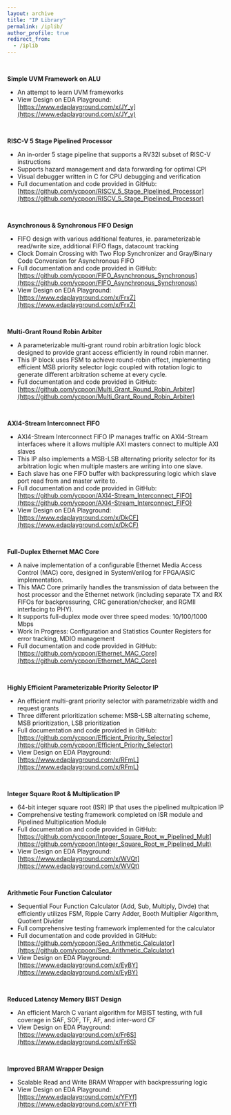 ```yaml
---
layout: archive
title: "IP Library"
permalink: /iplib/
author_profile: true
redirect_from:
  - /iplib
---
```


&nbsp;

**Simple UVM Framework on ALU**
- An attempt to learn UVM frameworks
- View Design on EDA Playground: [https://www.edaplayground.com/x/JY_y](https://www.edaplayground.com/x/JY_y)

&nbsp;

**RISC-V 5 Stage Pipelined Processor**
- An in-order 5 stage pipeline that supports a RV32I subset of RISC-V instructions
- Supports hazard management and data forwarding for optimal CPI
- Visual debugger written in C for CPU debugging and verification
- Full documentation and code provided in GitHub: [https://github.com/ycpoon/RISCV_5_Stage_Pipelined_Processor](https://github.com/ycpoon/RISCV_5_Stage_Pipelined_Processor)

&nbsp;

**Asynchronous & Synchronous FIFO Design**
- FIFO design with various additional features, ie. parameterizable read/write size, additional FIFO flags, datacount tracking
- Clock Domain Crossing with Two Flop Synchronizer and Gray/Binary Code Conversion for Asynchronous FIFO
- Full documentation and code provided in GitHub: [https://github.com/ycpoon/FIFO_Asynchronous_Synchronous](https://github.com/ycpoon/FIFO_Asynchronous_Synchronous)
- View Design on EDA Playground: [https://www.edaplayground.com/x/FrxZ](https://www.edaplayground.com/x/FrxZ)

&nbsp;

**Multi-Grant Round Robin Arbiter**
- A parameterizable multi-grant round robin arbitration logic block designed to provide grant access efficiently in round robin manner.
- This IP block uses FSM to achieve round-robin effect, implementing efficient MSB priority selector logic coupled with rotation logic to generate different arbitration scheme at every cycle.
- Full documentation and code provided in GitHub: [https://github.com/ycpoon/Multi_Grant_Round_Robin_Arbiter](https://github.com/ycpoon/Multi_Grant_Round_Robin_Arbiter)

&nbsp;

**AXI4-Stream Interconnect FIFO**
- AXI4-Stream Interconnect FIFO IP manages traffic on AXI4-Stream interfaces where it allows multiple AXI masters connect to multiple AXI slaves
- This IP also implements a MSB-LSB alternating priority selector for its arbitration logic when multiple masters are writing into one slave.
- Each slave has one FIFO buffer with backpressuring logic which slave port read from and master write to.
- Full documentation and code provided in GitHub: [https://github.com/ycpoon/AXI4-Stream_Interconnect_FIFO](https://github.com/ycpoon/AXI4-Stream_Interconnect_FIFO)
- View Design on EDA Playground: [https://www.edaplayground.com/x/DkCF](https://www.edaplayground.com/x/DkCF)

&nbsp;

**Full-Duplex Ethernet MAC Core**
- A naive implementation of a configurable Ethernet Media Access Control (MAC) core, designed in SystemVerilog for FPGA/ASIC implementation.
- This MAC Core primarily handles the transmission of data between the host processor and the Ethernet network (including separate TX and RX FIFOs for backpressuring, CRC generation/checker, and RGMII interfacing to PHY).
- It supports full-duplex mode over three speed modes: 10/100/1000 Mbps
- Work In Progress: Configuration and Statistics Counter Registers for error tracking, MDIO management
- Full documentation and code provided in GitHub: [https://github.com/ycpoon/Ethernet_MAC_Core](https://github.com/ycpoon/Ethernet_MAC_Core)

&nbsp;

**Highly Efficient Parameterizable Priority Selector IP**
- An efficient multi-grant priority selector with parametrizable width and request grants
- Three different prioritization scheme: MSB-LSB alternating scheme, MSB prioritization, LSB prioritization
- Full documentation and code provided in GitHub: [https://github.com/ycpoon/Efficient_Priority_Selector](https://github.com/ycpoon/Efficient_Priority_Selector)
- View Design on EDA Playground: [https://www.edaplayground.com/x/RFmL](https://www.edaplayground.com/x/RFmL)

&nbsp;

**Integer Square Root & Multiplication IP**
- 64-bit integer square root (ISR) IP that uses the pipelined multpication IP 
- Comprehensive testing framework completed on ISR module and Pipelined Multiplication Module
- Full documentation and code provided in GitHub: [https://github.com/ycpoon/Integer_Square_Root_w_Pipelined_Mult](https://github.com/ycpoon/Integer_Square_Root_w_Pipelined_Mult)
- View Design on EDA Playground: [https://www.edaplayground.com/x/WVQt](https://www.edaplayground.com/x/WVQt)

&nbsp;

**Arithmetic Four Function Calculator**
- Sequential Four Function Calculator (Add, Sub, Multiply, Divde) that efficiently utilizes FSM, Ripple Carry Adder, Booth Multiplier Algorithm, Quotient Divider
- Full comprehensive testing framework implemented for the calculator
- Full documentation and code provided in GitHub: [https://github.com/ycpoon/Seq_Arithmetic_Calculator](https://github.com/ycpoon/Seq_Arithmetic_Calculator)
- View Design on EDA Playground: [https://www.edaplayground.com/x/EyBY](https://www.edaplayground.com/x/EyBY)

&nbsp;

**Reduced Latency Memory BIST Design**
- An efficient March C variant algorithm for MBIST testing, with full coverage in SAF, SOF, TF, AF, and inter-word CF
- View Design on EDA Playground: [https://www.edaplayground.com/x/Fr6S](https://www.edaplayground.com/x/Fr6S)

&nbsp;

**Improved BRAM Wrapper Design**
- Scalable Read and Write BRAM Wrapper with backpressuring logic
- View Design on EDA Playground: [https://www.edaplayground.com/x/YFYf](https://www.edaplayground.com/x/YFYf)

&nbsp;


